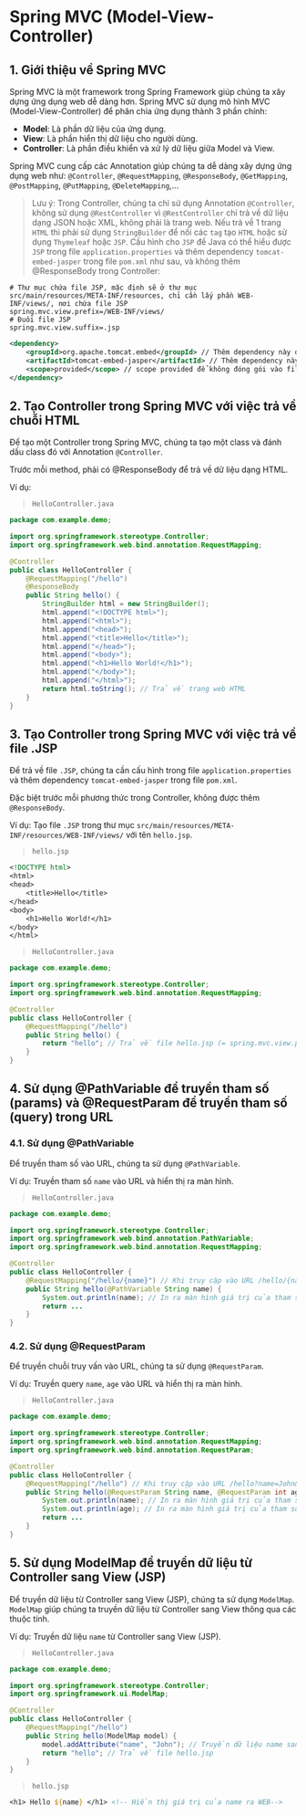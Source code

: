 # Spring MVC (Model-View-Controller)
## 1. Giới thiệu về Spring MVC
Spring MVC là một framework trong Spring Framework giúp chúng ta xây dựng ứng dụng web dễ dàng hơn. Spring MVC sử dụng mô hình MVC (Model-View-Controller) để phân chia ứng dụng thành 3 phần chính:
- **Model**: Là phần dữ liệu của ứng dụng.
- **View**: Là phần hiển thị dữ liệu cho người dùng.
- **Controller**: Là phần điều khiển và xử lý dữ liệu giữa Model và View.

Spring MVC cung cấp các Annotation giúp chúng ta dễ dàng xây dựng ứng dụng web như: `@Controller`, `@RequestMapping`, `@ResponseBody`, `@GetMapping`, `@PostMapping`, `@PutMapping`, `@DeleteMapping`,...

> Lưu ý: Trong Controller, chúng ta chỉ sử dụng Annotation `@Controller`, không sử dụng `@RestController` vì `@RestController` chỉ trả về dữ liệu dạng JSON hoặc XML, không phải là trang web.
> Nếu trả về 1 trang `HTML` thì phải sử dụng `StringBuilder` để nối các `tag` tạo `HTML` hoặc sử dụng `Thymeleaf` hoặc `JSP`.
> Cấu hình cho `JSP` để Java có thể hiểu được `JSP` trong file `application.properties` và thêm dependency `tomcat-embed-jasper` trong file `pom.xml` như sau, và không thêm @ResponseBody trong Controller:
```properties
# Thư mục chứa file JSP, mặc định sẽ ở thư mục src/main/resources/META-INF/resources, chỉ cần lấy phần WEB-INF/views/, nơi chứa file JSP
spring.mvc.view.prefix=/WEB-INF/views/ 
# Đuôi file JSP
spring.mvc.view.suffix=.jsp 
```
```xml
<dependency>
    <groupId>org.apache.tomcat.embed</groupId> // Thêm dependency này để Java có thể hiểu được JSP
    <artifactId>tomcat-embed-jasper</artifactId> // Thêm dependency này để Java có thể hiểu được JSP
    <scope>provided</scope> // scope provided để không đóng gói vào file WAR khi build
</dependency>
```

## 2. Tạo Controller trong Spring MVC với việc trả về chuỗi HTML
Để tạo một Controller trong Spring MVC, chúng ta tạo một class và đánh dấu class đó với Annotation `@Controller`.

Trước mỗi method, phải có @ResponseBody để trả về dữ liệu dạng HTML.

Ví dụ:
>`HelloController.java`
```java
package com.example.demo;

import org.springframework.stereotype.Controller;
import org.springframework.web.bind.annotation.RequestMapping;

@Controller
public class HelloController {
    @RequestMapping("/hello")
    @ResponseBody
    public String hello() {
        StringBuilder html = new StringBuilder();
        html.append("<!DOCTYPE html>");
        html.append("<html>");
        html.append("<head>");
        html.append("<title>Hello</title>");
        html.append("</head>");
        html.append("<body>");
        html.append("<h1>Hello World!</h1>");
        html.append("</body>");
        html.append("</html>");
        return html.toString(); // Trả về trang web HTML
    }
}
```

## 3. Tạo Controller trong Spring MVC với việc trả về file .JSP
Để trả về file `.JSP`, chúng ta cần cấu hình trong file `application.properties` và thêm dependency `tomcat-embed-jasper` trong file `pom.xml`.

Đặc biệt trước mỗi phương thức trong Controller, không được thêm `@ResponseBody`.

Ví dụ: Tạo file `.JSP` trong thư mục `src/main/resources/META-INF/resources/WEB-INF/views/` với tên `hello.jsp`.
>`hello.jsp`
```jsp
<!DOCTYPE html>
<html>
<head>
    <title>Hello</title>
</head>
<body>
    <h1>Hello World!</h1>
</body>
</html>
```

>`HelloController.java`
```java
package com.example.demo;

import org.springframework.stereotype.Controller;
import org.springframework.web.bind.annotation.RequestMapping;

@Controller
public class HelloController {
    @RequestMapping("/hello")
    public String hello() {
        return "hello"; // Trả về file hello.jsp (= spring.mvc.view.prefix + hello + spring.mvc.view.suffix)
    }
}
```

## 4. Sử dụng @PathVariable để truyền tham số (params) và @RequestParam để truyền tham số (query) trong URL
### 4.1. Sử dụng @PathVariable
Để truyền tham số vào URL, chúng ta sử dụng `@PathVariable`.

Ví dụ: Truyền tham số `name` vào URL và hiển thị ra màn hình.
>`HelloController.java`
```java
package com.example.demo;

import org.springframework.stereotype.Controller;
import org.springframework.web.bind.annotation.PathVariable;
import org.springframework.web.bind.annotation.RequestMapping;

@Controller
public class HelloController {
    @RequestMapping("/hello/{name}") // Khi truy cập vào URL /hello/{name}, thì tham số {name} sẽ được truyền vào phương thức hello. VD: http://localhost:8080/hello/John
    public String hello(@PathVariable String name) {
        System.out.println(name); // In ra màn hình giá trị của tham số name
        return ...
    }
}
```

### 4.2. Sử dụng @RequestParam
Để truyền chuỗi truy vấn vào URL, chúng ta sử dụng `@RequestParam`.

Ví dụ: Truyền query `name`, `age` vào URL và hiển thị ra màn hình.

>`HelloController.java`
```java
package com.example.demo;

import org.springframework.stereotype.Controller;
import org.springframework.web.bind.annotation.RequestMapping;
import org.springframework.web.bind.annotation.RequestParam;

@Controller
public class HelloController {
    @RequestMapping("/hello") // Khi truy cập vào URL /hello?name=John&age=20, thì tham số name và age sẽ được truyền vào phương thức hello
    public String hello(@RequestParam String name, @RequestParam int age) {
        System.out.println(name); // In ra màn hình giá trị của tham số name
        System.out.println(age); // In ra màn hình giá trị của tham số age
        return ...
    }
}
```

## 5. Sử dụng ModelMap để truyền dữ liệu từ Controller sang View (JSP)
Để truyền dữ liệu từ Controller sang View (JSP), chúng ta sử dụng `ModelMap`. `ModelMap` giúp chúng ta truyền dữ liệu từ Controller sang View thông qua các thuộc tính.

Ví dụ: Truyền dữ liệu `name` từ Controller sang View (JSP).
>`HelloController.java`
```java
package com.example.demo;

import org.springframework.stereotype.Controller;
import org.springframework.ui.ModelMap;

@Controller
public class HelloController {
    @RequestMapping("/hello")
    public String hello(ModelMap model) {
        model.addAttribute("name", "John"); // Truyền dữ liệu name sang View với giá trị là John
        return "hello"; // Trả về file hello.jsp
    }
}
```
>`hello.jsp`
```jsp
<h1> Hello ${name} </h1> <!-- Hiển thị giá trị của name ra WEB-->
```